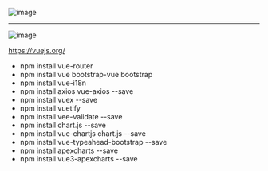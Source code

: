 

![image](https://user-images.githubusercontent.com/40432032/145327577-b3902445-404a-4b2f-966b-283a8718c5dc.png)

<hr>

![image](https://user-images.githubusercontent.com/40432032/145328544-026a9c9e-0a69-4227-af54-10344aaf908a.png)

<https://vuejs.org/>

<ul>
  <li>
    npm install vue-router
  </li>
    <li>
    npm install vue bootstrap-vue bootstrap
  </li>
    <li>
    npm install vue-i18n
  </li>
    <li>
    npm install axios vue-axios --save
  </li>  
      <li>
    npm install vuex --save
  </li>
      <li>
    npm install vuetify
  </li>
      <li>
    npm install vee-validate --save
  </li>
      <li>
   npm install chart.js --save
  </li>
      <li>
    npm install vue-chartjs chart.js --save
  </li>
        <li>
    npm install vue-typeahead-bootstrap --save
  </li>
        <li>
    npm install apexcharts --save
  </li>
        <li>
    npm install vue3-apexcharts --save
  </li>
</ul>













